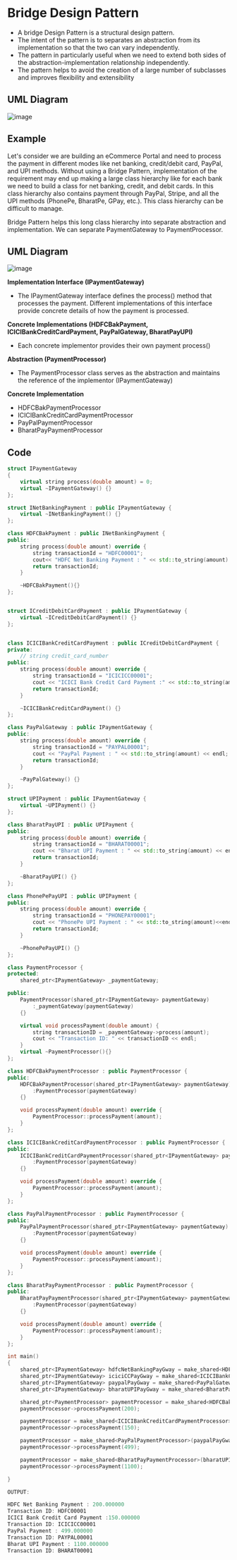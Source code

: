 # Bridge Design Pattern

- A bridge Design Pattern is a structural design pattern.
- The intent of the pattern is to separates an abstraction from its implementation so that the two can vary independently.
- The pattern in particularly useful when we need to extend both sides of the abstraction-implementation relationship independently.
- The pattern helps to avoid the creation of a large number of subclasses and improves flexibility and extensibility

## UML Diagram

![image](https://github.com/user-attachments/assets/7f81a863-1f92-41f0-a8a5-b16a2ab5c9a5)

## Example

Let's consider we are building an eCommerce Portal and need to process the payment in different modes like net banking, credit/debit card, PayPal, and UPI methods. Without using a Bridge Pattern, implementation of the requirement may end up making a large class hierarchy like for each bank we need to build a class for net banking, credit, and debit cards. In this class hierarchy also contains payment through PayPal, Stripe, and all the UPI methods (PhonePe, BharatPe, GPay, etc.). This class hierarchy can be difficult to manage.

Bridge Pattern helps this long class hierarchy into separate abstraction and implementation. We can separate PaymentGateway to PaymentProcessor.

## UML Diagram

![image](https://github.com/user-attachments/assets/19b15c74-f902-49e1-97e2-f1a408c536e0)

**Implementation Interface (IPaymentGateway)**

- The IPaymentGateway interface defines the process() method that processes the payment. Different implementations of this interface provide concrete details of how the payment is processed.

**Concrete Implementations (HDFCBakPayment, ICICIBankCreditCardPayment, PayPalGateway, BharatPayUPI)**

- Each concrete implementor provides their own payment process()

**Abstraction (PaymentProcessor)**

- The PaymentProcessor class serves as the abstraction and maintains the reference of the implementor (IPaymentGateway)

**Concrete Implementation**

- HDFCBakPaymentProcessor
- ICICIBankCreditCardPaymentProcessor
- PayPalPaymentProcessor
- BharatPayPaymentProcessor

## Code

```cpp
struct IPaymentGateway
{
    virtual string process(double amount) = 0;
    virtual ~IPaymentGateway() {}
};

struct INetBankingPayment : public IPaymentGateway {
    virtual ~INetBankingPayment() {}
};

class HDFCBakPayment : public INetBankingPayment {
public:
    string process(double amount) override {
        string transactionId = "HDFC00001";
        cout<< "HDFC Net Banking Payment : " << std::to_string(amount) << endl;
        return transactionId;
    }

    ~HDFCBakPayment(){}
};


struct ICreditDebitCardPayment : public IPaymentGateway {
    virtual ~ICreditDebitCardPayment() {}
};


class ICICIBankCreditCardPayment : public ICreditDebitCardPayment {
private:
    // string credit_card_number
public:
    string process(double amount) override {
        string transactionId = "ICICICC00001";
        cout << "ICICI Bank Credit Card Payment :" << std::to_string(amount) << endl;
        return transactionId;
    }

    ~ICICIBankCreditCardPayment() {}
};

class PayPalGateway : public IPaymentGateway {
public:
    string process(double amount) override {
        string transactionId = "PAYPAL00001";
        cout << "PayPal Payment : " << std::to_string(amount) << endl;
        return transactionId;
    }

    ~PayPalGateway() {}
};

struct UPIPayment : public IPaymentGateway {
    virtual ~UPIPayment() {}
};

class BharatPayUPI : public UPIPayment {
public:
    string process(double amount) override {
        string transactionId = "BHARAT00001";
        cout << "Bharat UPI Payment : " << std::to_string(amount) << endl;
        return transactionId;
    }

    ~BharatPayUPI() {}
};

class PhonePePayUPI : public UPIPayment {
public:
    string process(double amount) override {
        string transactionId = "PHONEPAY00001";
        cout << "PhonePe UPI Payment : " << std::to_string(amount)<<endl;
        return transactionId;
    }

    ~PhonePePayUPI() {}
};

class PaymentProcessor {
protected:
    shared_ptr<IPaymentGateway> _paymentGateway;

public:
    PaymentProcessor(shared_ptr<IPaymentGateway> paymentGateway)
        :_paymentGateway(paymentGateway)
    {}

    virtual void processPayment(double amount) {
        string transactionID = _paymentGateway->process(amount);
        cout << "Transaction ID: " << transactionID << endl;
    }
    virtual ~PaymentProcessor(){}
};

class HDFCBakPaymentProcessor : public PaymentProcessor {
public:
    HDFCBakPaymentProcessor(shared_ptr<IPaymentGateway> paymentGateway)
        :PaymentProcessor(paymentGateway)
    {}

    void processPayment(double amount) override {
        PaymentProcessor::processPayment(amount);
    }
};

class ICICIBankCreditCardPaymentProcessor : public PaymentProcessor {
public:
    ICICIBankCreditCardPaymentProcessor(shared_ptr<IPaymentGateway> paymentGateway)
        :PaymentProcessor(paymentGateway)
    {}

    void processPayment(double amount) override {
        PaymentProcessor::processPayment(amount);
    }
};

class PayPalPaymentProcessor : public PaymentProcessor {
public:
    PayPalPaymentProcessor(shared_ptr<IPaymentGateway> paymentGateway)
        :PaymentProcessor(paymentGateway)
    {}

    void processPayment(double amount) override {
        PaymentProcessor::processPayment(amount);
    }
};

class BharatPayPaymentProcessor : public PaymentProcessor {
public:
    BharatPayPaymentProcessor(shared_ptr<IPaymentGateway> paymentGateway)
        :PaymentProcessor(paymentGateway)
    {}

    void processPayment(double amount) override {
        PaymentProcessor::processPayment(amount);
    }
};

int main()
{
    shared_ptr<IPaymentGateway> hdfcNetBankingPayGway = make_shared<HDFCBakPayment>();
    shared_ptr<IPaymentGateway> iciciCCPayGway = make_shared<ICICIBankCreditCardPayment>();
    shared_ptr<IPaymentGateway> paypalPayGway = make_shared<PayPalGateway>();
    shared_ptr<IPaymentGateway> bharatUPIPayGway = make_shared<BharatPayUPI>();

    shared_ptr<PaymentProcessor> paymentProcessor = make_shared<HDFCBakPaymentProcessor>(hdfcNetBankingPayGway);
    paymentProcessor->processPayment(200);

    paymentProcessor = make_shared<ICICIBankCreditCardPaymentProcessor>(iciciCCPayGway);
    paymentProcessor->processPayment(150);

    paymentProcessor = make_shared<PayPalPaymentProcessor>(paypalPayGway);
    paymentProcessor->processPayment(499);

    paymentProcessor = make_shared<BharatPayPaymentProcessor>(bharatUPIPayGway);
    paymentProcessor->processPayment(1100);

}

OUTPUT:

HDFC Net Banking Payment : 200.000000
Transaction ID: HDFC00001
ICICI Bank Credit Card Payment :150.000000
Transaction ID: ICICICC00001
PayPal Payment : 499.000000
Transaction ID: PAYPAL00001
Bharat UPI Payment : 1100.000000
Transaction ID: BHARAT00001

```
